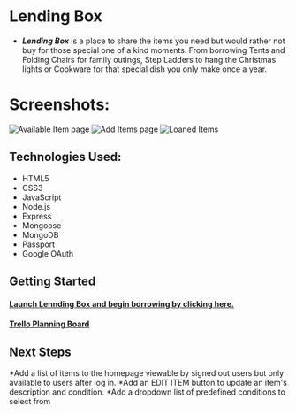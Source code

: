 # Lending Box
* **_Lending Box_** is a place to share the items you need but would rather not buy for those special one of a kind moments. From borrowing Tents and Folding Chairs for family outings, Step Ladders to hang the Christmas lights or Cookware for that special dish you only make once a year.

#  Screenshots: 
![Available Item page](https://i.imgur.com/oR90ndG.png)
![Add Items page](https://i.imgur.com/De09FW8.png)
![Loaned Items](https://i.imgur.com/Y0DWWEX.png)

##  Technologies Used:
* HTML5
* CSS3
* JavaScript
* Node.js
* Express
* Mongoose
* MongoDB
* Passport
* Google OAuth

##  Getting Started 
#### [Launch **Lennding Box** and begin borrowing by clicking here.](https://lendingbox.herokuapp.com/)

#### [Trello Planning Board](https://trello.com/b/0JtYIJDo/project-ii-lendingbox)

## Next Steps
*Add a list of items to the homepage viewable by signed out users but only available to users after log in.
*Add an EDIT ITEM button to update an item's description and condition.
*Add a dropdown list of predefined conditions to select from